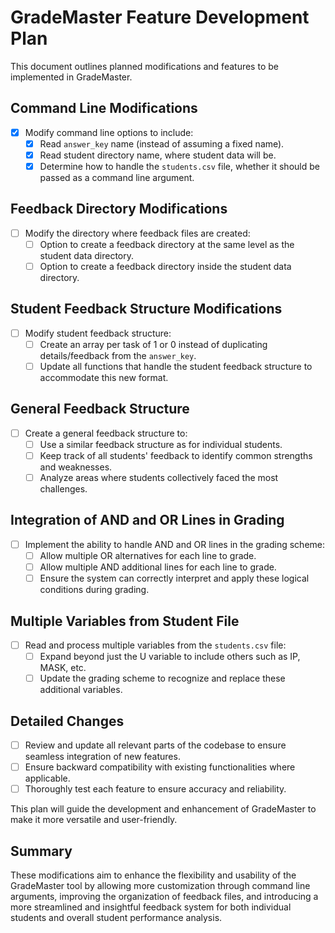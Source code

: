 # GradeMaster Feature Development Plan

This document outlines planned modifications and features to be implemented in GradeMaster.

## Command Line Modifications
- [x] Modify command line options to include:
  - [x] Read `answer_key` name (instead of assuming a fixed name).
  - [x] Read student directory name, where student data will be.
  - [x] Determine how to handle the `students.csv` file, whether it should be passed as a command line argument.

## Feedback Directory Modifications
- [ ] Modify the directory where feedback files are created:
  - [ ] Option to create a feedback directory at the same level as the student data directory.
  - [ ] Option to create a feedback directory inside the student data directory.

## Student Feedback Structure Modifications
- [ ] Modify student feedback structure:
  - [ ] Create an array per task of 1 or 0 instead of duplicating details/feedback from the `answer_key`.
  - [ ] Update all functions that handle the student feedback structure to accommodate this new format.

## General Feedback Structure
- [ ] Create a general feedback structure to:
  - [ ] Use a similar feedback structure as for individual students.
  - [ ] Keep track of all students' feedback to identify common strengths and weaknesses.
  - [ ] Analyze areas where students collectively faced the most challenges.

## Integration of AND and OR Lines in Grading
- [ ] Implement the ability to handle AND and OR lines in the grading scheme:
  - [ ] Allow multiple OR alternatives for each line to grade.
  - [ ] Allow multiple AND additional lines for each line to grade.
  - [ ] Ensure the system can correctly interpret and apply these logical conditions during grading.

## Multiple Variables from Student File
- [ ] Read and process multiple variables from the `students.csv` file:
  - [ ] Expand beyond just the U variable to include others such as IP, MASK, etc.
  - [ ] Update the grading scheme to recognize and replace these additional variables.

## Detailed Changes
- [ ] Review and update all relevant parts of the codebase to ensure seamless integration of new features.
- [ ] Ensure backward compatibility with existing functionalities where applicable.
- [ ] Thoroughly test each feature to ensure accuracy and reliability.

This plan will guide the development and enhancement of GradeMaster to make it more versatile and user-friendly.

## Summary

These modifications aim to enhance the flexibility and usability of the GradeMaster tool by allowing more customization through command line arguments, improving the organization of feedback files, and introducing a more streamlined and insightful feedback system for both individual students and overall student performance analysis.